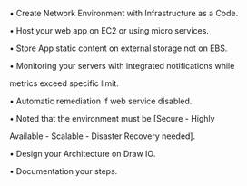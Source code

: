 • Create Network Environment with Infrastructure as a Code.

• Host your web app on EC2 or using micro services.

• Store App static content on external storage not on EBS.

• Monitoring your servers with integrated notifications while

metrics exceed specific limit.

• Automatic remediation if web service disabled.

• Noted that the environment must be \[Secure - Highly

Available - Scalable - Disaster Recovery needed].

• Design your Architecture on Draw IO.

• Documentation your steps.
